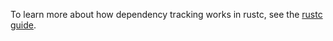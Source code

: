 To learn more about how dependency tracking works in rustc, see the [rustc
guide].

[rustc guide]: https://rust-lang.github.io/rustc-dev-guide/query.html
